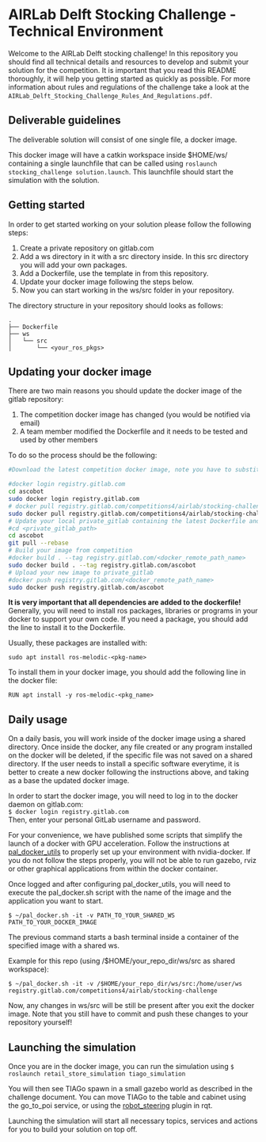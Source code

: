 # AIRLab Delft Stocking Challenge - Technical Environment

Welcome to the AIRLab Delft stocking challenge! In this repository you should find all technical details and resources to develop and submit your solution for the competition. It is important that you read this README thoroughly, it will help you getting started as quickly as possible. For more information about rules and regulations of the challenge take a look at the `AIRLab_Delft_Stocking_Challenge_Rules_And_Regulations.pdf`.

## Deliverable guidelines

The deliverable solution will consist of one single file, a docker image.

This docker image will have a catkin workspace inside $HOME/ws/ containing a single launchfile that can be called using `roslaunch stocking_challenge solution.launch`. This launchfile should start the simulation with the solution.

## Getting started

In order to get started working on your solution please follow the following steps:

1. Create a private repository on gitlab.com
2. Add a ws directory in it with a src directory inside. In this src directory you will add your own packages.
3. Add a Dockerfile, use the template in from this repository.
4. Update your docker image following the steps below.
5. Now you can start working in the ws/src folder in your repository.

The directory structure in your repository should looks as follows:

```
.  
├── Dockerfile  
├── ws  
│   └── src  
│       └── <your_ros_pkgs>  
```


## Updating your docker image

There are two main reasons you should update the docker image of the gitlab repository:

1. The competition docker image has changed (you would be notified via email)
2. A team member modified the Dockerfile and it needs to be tested and used by other members

To do so the process should be the following:

``` bash
#Download the latest competition docker image, note you have to substitute <X.X> with the latest version from the container registry.

#docker login registry.gitlab.com
cd ascobot
sudo docker login registry.gitlab.com
# docker pull registry.gitlab.com/competitions4/airlab/stocking-challenge:<X.X>
sudo docker pull registry.gitlab.com/competitions4/airlab/stocking-challenge:<X.X>
# Update your local private_gitlab containing the latest Dockerfile and the latest version of your code
#cd <private_gitlab_path>
cd ascobot
git pull --rebase
# Build your image from competition
#docker build . --tag registry.gitlab.com/<docker_remote_path_name>
sudo docker build . --tag registry.gitlab.com/ascobot
# Upload your new image to private_gitlab
#docker push registry.gitlab.com/<docker_remote_path_name>
sudo docker push registry.gitlab.com/ascobot
```

**It is very important that all dependencies are added to the dockerfile!**
Generally, you will need to install ros packages, libraries or programs in your docker to support your own code. If you need a package, you should add the line to install it to the Dockerfile.

Usually, these packages are installed with:

`sudo apt install ros-melodic-<pkg-name>`

To install them in your docker image, you should add the following line in the docker file:

`RUN apt install -y ros-melodic-<pkg_name>`

## Daily usage
On a daily basis, you will work inside of the docker image using a shared directory. Once inside the docker, any file created or any program installed on the docker will be deleted, if the specific file was not saved on a shared directory. If the user needs to install a specific software everytime, it is better to create a new docker following the instructions above, and taking as a base the updated docker image.

In order to start the docker image, you will need to log in to the docker daemon on gitlab.com:   
`$ docker login registry.gitlab.com`    
Then, enter your personal GitLab username and password.

For your convenience, we have published some scripts that simplify the launch of a docker with GPU acceleration. Follow the instructions at [pal_docker_utils](https://github.com/pal-robotics/pal_docker_utils) to properly set up your environment with nvidia-docker. If you do not follow the steps properly, you will not be able to run gazebo, rviz or other graphical applications from within the docker container.

Once logged and after configuring pal_docker_utils, you will need to execute the pal_docker.sh script with the name of the image and the application you want to start.

`$ ~/pal_docker.sh -it -v PATH_TO_YOUR_SHARED_WS PATH_TO_YOUR_DOCKER_IMAGE`

The previous command starts a bash terminal inside a container of the specified image with a shared ws.

Example for this repo (using /$HOME/your_repo_dir/ws/src as shared workspace):

`$ ~/pal_docker.sh -it -v /$HOME/your_repo_dir/ws/src:/home/user/ws registry.gitlab.com/competitions4/airlab/stocking-challenge`

Now, any changes in ws/src will be still be present after you exit the docker image. Note that you still have to commit and push these changes to your repository yourself!

## Launching the simulation
Once you are in the docker image, you can run the simulation using
`$ roslaunch retail_store_simulation tiago_simulation`

You will then see TIAGo spawn in a small gazebo world as described in the challenge document. You can move TIAGo to the table and cabinet using the go_to_poi service, or using the [robot_steering](http://wiki.ros.org/rqt_robot_steering) plugin in rqt.

Launching the simulation will start all necessary topics, services and actions for you to build your solution on top off.
